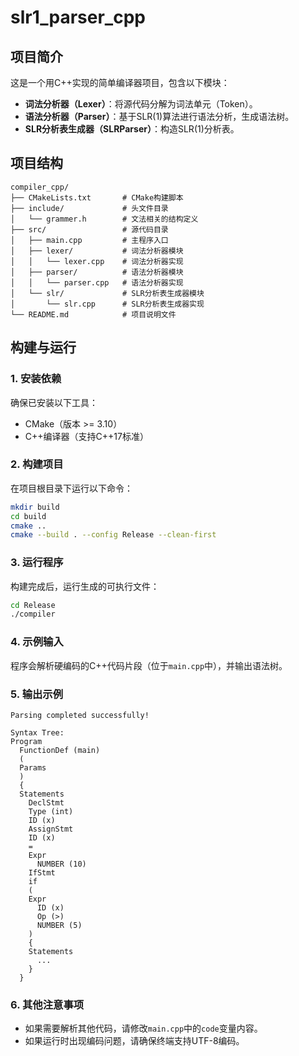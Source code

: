 # slr1_parser_cpp

## 项目简介

这是一个用C++实现的简单编译器项目，包含以下模块：
- **词法分析器（Lexer）**：将源代码分解为词法单元（Token）。
- **语法分析器（Parser）**：基于SLR(1)算法进行语法分析，生成语法树。
- **SLR分析表生成器（SLRParser）**：构造SLR(1)分析表。

## 项目结构

```
compiler_cpp/
├── CMakeLists.txt       # CMake构建脚本
├── include/             # 头文件目录
│   └── grammer.h        # 文法相关的结构定义
├── src/                 # 源代码目录
│   ├── main.cpp         # 主程序入口
│   ├── lexer/           # 词法分析器模块
│   │   └── lexer.cpp    # 词法分析器实现
│   ├── parser/          # 语法分析器模块
│   │   └── parser.cpp   # 语法分析器实现
│   └── slr/             # SLR分析表生成器模块
│       └── slr.cpp      # SLR分析表生成器实现
└── README.md            # 项目说明文件
```

## 构建与运行

### 1. 安装依赖

确保已安装以下工具：
- CMake（版本 >= 3.10）
- C++编译器（支持C++17标准）

### 2. 构建项目

在项目根目录下运行以下命令：

```bash
mkdir build
cd build
cmake ..
cmake --build . --config Release --clean-first
```

### 3. 运行程序

构建完成后，运行生成的可执行文件：

```bash
cd Release
./compiler
```

### 4. 示例输入

程序会解析硬编码的C++代码片段（位于`main.cpp`中），并输出语法树。

### 5. 输出示例

```
Parsing completed successfully!

Syntax Tree:
Program
  FunctionDef (main)
  (
  Params
  )
  {
  Statements
    DeclStmt
    Type (int)
    ID (x)
    AssignStmt
    ID (x)
    =
    Expr
      NUMBER (10)
    IfStmt
    if
    (
    Expr
      ID (x)
      Op (>)
      NUMBER (5)
    )
    {
    Statements
      ...
    }
  }
```


### 6. 其他注意事项

- 如果需要解析其他代码，请修改`main.cpp`中的`code`变量内容。
- 如果运行时出现编码问题，请确保终端支持UTF-8编码。